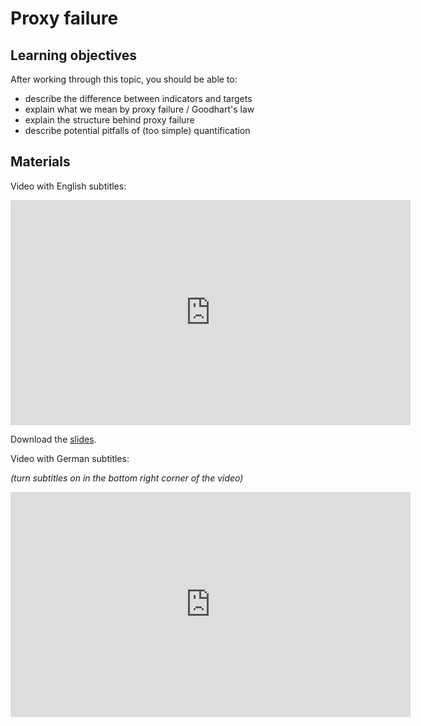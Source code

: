 # Proxy failure

## Learning objectives

After working through this topic, you should be able to:

- describe the difference between indicators and targets
- explain what we mean by proxy failure / Goodhart's law
- explain the structure behind proxy failure
- describe potential pitfalls of (too simple) quantification

## Materials

Video with English subtitles:

<iframe
  src="https://electure.uni-bonn.de/paella7/ui/watch.html?id=e1a9ba7a-c056-44df-9bdb-b44edb144060"
  width="640"
  height="360"
  frameborder="0"
  allowfullscreen
></iframe>

Download the [slides](stats_interpretation-proxy_failure.pdf).

Video with German subtitles:

_(turn subtitles on in the bottom right corner of the video)_

<iframe
  src="https://electure.uni-bonn.de/paella7/ui/watch.html?id=0e36bb47-aa51-42cf-ba6f-e398701f52f2"
  width="640"
  height="360"
  frameborder="0"
  allowfullscreen
></iframe>
